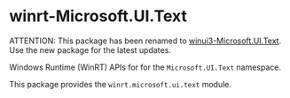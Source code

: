 <!-- warning: Please don't edit this file. It was automatically generated. -->

# winrt-Microsoft.UI.Text

ATTENTION: This package has been renamed to
[winui3-Microsoft.UI.Text](https://pypi.org/project/winui3-Microsoft.UI.Text/).
Use the new package for the latest updates.

Windows Runtime (WinRT) APIs for for the `Microsoft.UI.Text` namespace.

This package provides the `winrt.microsoft.ui.text` module.
